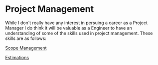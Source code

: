 # Project Management

While I don't really have any interest in persuing a career as a Project Manager I do think it will be valuable as a Engineer to have an understanding of some of the skills used in project management. These skills are as follows:

[Scope Management](./scope-management.md)

[Estimations](./estimations.md)
